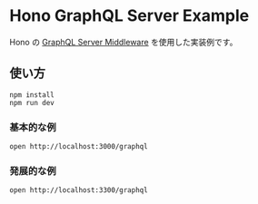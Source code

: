 # Hono GraphQL Server Example

Hono の [GraphQL Server Middleware](https://www.npmjs.com/package/@hono/graphql-server) を使用した実装例です。

## 使い方

```
npm install
npm run dev
```

### 基本的な例

```
open http://localhost:3000/graphql
```

### 発展的な例

```
open http://localhost:3300/graphql
```
